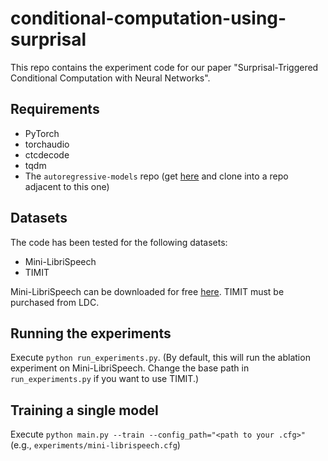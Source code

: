 # conditional-computation-using-surprisal

This repo contains the experiment code for our paper "Surprisal-Triggered Conditional Computation with Neural Networks".

## Requirements

- PyTorch
- torchaudio
- ctcdecode
- tqdm
- The `autoregressive-models` repo (get [here](https://github.com/lorenlugosch/autoregressive-models) and clone into a repo adjacent to this one)

## Datasets

The code has been tested for the following datasets:

- Mini-LibriSpeech
- TIMIT

Mini-LibriSpeech can be downloaded for free [here](https://www.openslr.org/31/). TIMIT must be purchased from LDC.

## Running the experiments

Execute `python run_experiments.py`. (By default, this will run the ablation experiment on Mini-LibriSpeech. Change the base path in `run_experiments.py` if you want to use TIMIT.)

## Training a single model

Execute `python main.py --train --config_path="<path to your .cfg>"` (e.g., `experiments/mini-librispeech.cfg`)
